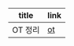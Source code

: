 
| title | link                            |
| ----- | ------------------------------- |
| OT 정리 | [ot](./geultto-10/240929-ot.md) |
